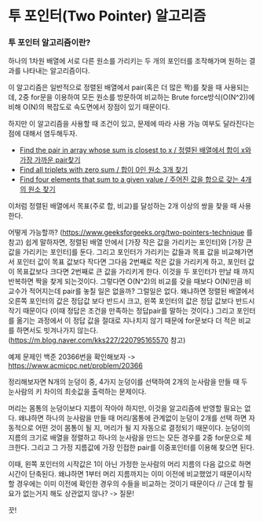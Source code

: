 # 투 포인터(Two Pointer) 알고리즘

### 투 포인터 알고리즘이란?

하나의 1차원 배열에 서로 다른 원소를 가리키는 두 개의 포인터를 조작해가며 원하는 결과를 나타내는 알고리즘이다.

이 알고리즘은 일반적으로 정렬된 배열에서 pair(혹은 더 많은 짝)를 찾을 때 사용되는데, 2중 for문을 이용하여 모든 원소를 방문하여 비교하는 Brute force방식(O(N^2))에 비해 O(N)의 복잡도로 속도면에서 장점이 있기 때문이다.

하지만 이 알고리즘을 사용할 때 조건이 있고, 문제에 따라 사용 가능 여부도 달라진다는 점에 대해서 염두해두자.

-   [Find the pair in array whose sum is closest to x / 정렬된 배열에서 합이 x와 가장 가까운 pair찾기](https://www.geeksforgeeks.org/given-sorted-array-number-x-find-pair-array-whose-sum-closest-x/)
-   [Find all triplets with zero sum / 합이 0인 원소 3개 찾기](https://www.geeksforgeeks.org/find-triplets-array-whose-sum-equal-zero/)
-   [Find four elements that sum to a given value / 주어진 값을 합으로 갖는 4개의 원소 찾기](https://www.geeksforgeeks.org/find-four-numbers-with-sum-equal-to-given-sum/)

이처럼 정렬된 배열에서 목표(주로 합, 비교)를 달성하는 2개 이상의 쌍을 찾을 때 사용한다.

어떻게 가능할까? (https://www.geeksforgeeks.org/two-pointers-technique 를 참고)
쉽게 말하자면, 정렬된 배열 안에서 [가장 작은 값을 가리키는 포인터]와 [가장 큰 값을 가리키는 포인터]를 둔다.
그리고 포인터가 가리키는 값들과 목표 값을 비교해가면서 포인터 값이 목표 값보다 작다면 그다음 2번째로 작은 값을 가리키게 하고, 포인터 값이 목표값보다 크다면 2번째로 큰 값을 가리키게 한다.
이것을 두 포인터가 만날 때 까지 반복하면 짝을 찾게 되는것이다.
그렇다면 O(N^2)의 비교를 갖을 때보다 O(N)만큼 비교수가 적어지는데 pair를 놓칠 일은 없을까?
그럴일은 없다. 왜냐하면 정렬된 배열에서 오른쪽 포인터의 값은 정답값 보다 반드시 크고, 왼쪽 포인터의 값은 정답 값보다 반드시 작기 때문이다 (이때 정답은 조건을 만족하는 정답pair를 말하는 것이다.)
그리고 포인터를 옮기는 과정에서 이 정답 값을 절대로 지나치지 않기 때문에 for문보다 더 적은 비교를 하면서도 빗겨나가지 않는다.
(https://m.blog.naver.com/kks227/220795165570 참고)


예제 문제인 백준 20366번을 확인해보자
	-> https://www.acmicpc.net/problem/20366

정리해보자면 N개의 눈덩이 중, 4가지 눈덩이를 선택하여 2개의 눈사람을 만들 때 두 눈사람의 키 차이의 최솟값을 출력하는 문제이다.

머리는 몸통의 눈덩이보다 지름이 작아야 하지만, 이것을 알고리즘에 반영할 필요는 없다. 왜냐하면 하나의 눈사람을 만들 때 머리/몸통에 관계없이 눈덩이 2개를 선택 하면 자동적으로 어떤 것이 몸통이 될 지, 머리가 될 지 자동으로 결정되기 때문이다.
눈덩이의 지름의 크기로 배열을 정렬하고 하나의 눈사람을 만드는 모든 경우를 2중 for문으로 체크한다.  그리고 그 가정 지름값에 가장 인접한 pair를 이중포인터를 이용해 찾으면 된다.

이때, 왼쪽 포인터의 시작값은 1이 아닌 가정한 눈사람의 머리 지름의 다음 값으로 하면 시간이 단축된다. 왜냐하면 1부터 머리 지름까지는 이미 이전에 비교했었기 때문이시작할 경우에는 이미 이전에 확인한 경우의 수들을 비교하는 것이기 때문이다
// 근데 할 필요가 없는거지 해도 상관없지 않나? -> 질문!

끗!
<!--stackedit_data:
eyJoaXN0b3J5IjpbMTk1NTEyNTMxOSwtOTk0NDI1NzQ1LC0xMD
gxNjI2NTQ3LDE3MTE2MDU3MTFdfQ==
-->